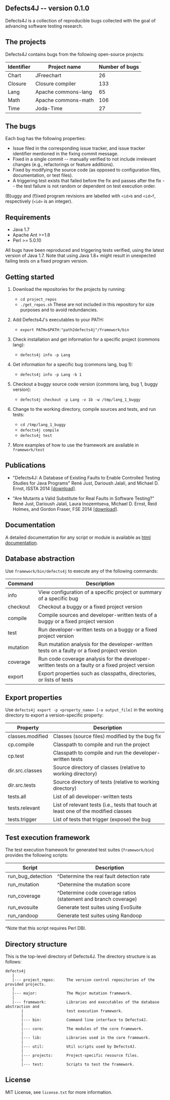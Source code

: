 Defects4J -- version 0.1.0
----------------
Defects4J is a collection of reproducible bugs collected with the goal of
advancing software testing research.

The projects
---------------
Defects4J contains bugs from the following open-source projects:

| Identifier | Project name         | Number of bugs |
|------------|----------------------|----------------|
| Chart      | JFreechart           |  26            |
| Closure    | Closure compiler     | 133            |
| Lang       | Apache commons-lang  |  65            |
| Math       | Apache commons-math  | 106            |
| Time       | Joda-Time            |  27            |

The bugs
---------------
Each bug has the following properties:

- Issue filed in the corresponding issue tracker, and issue tracker identifier
  mentioned in the fixing commit message.
- Fixed in a single commit -- manually verified to not include irrelevant
  changes (e.g., refactorings or feature additions).
- Fixed by modifying the source code (as opposed to configuration files,
  documentation, or test files).
- A triggering test exists that failed before the fix and passes after the fix
  -- the test failure is not random or dependent on test execution order.

(B)uggy and (f)ixed program revisions are labelled with `<id>b` and `<id>f`,
respectively (`<id>` is an integer).

Requirements
----------------
 - Java 1.7
 - Apache Ant >=1.8
 - Perl >= 5.0.10

All bugs have been reproduced and triggering tests verified, using the latest
version of Java 1.7.
Note that using Java 1.8+ might result in unexpected failing tests on a fixed
program version.

Getting started
----------------
1. Download the repositories for the projects by running:
    - `cd project_repos`
    - `./get_repos.sh`
   These are not included in this repository for size purposes and to avoid
   redundancies.

2. Add Defects4J's executables to your PATH:
    - `export PATH=$PATH:"path2defects4j"/framework/bin`

3. Check installation and get information for a specific project (commons lang):
    - `defects4j info -p Lang`

4. Get information for a specific bug (commons lang, bug 1):
    - `defects4j info -p Lang -b 1`

5. Checkout a buggy source code version (commons lang, bug 1, buggy version):
    - `defects4j checkout -p Lang -v 1b -w /tmp/lang_1_buggy`

6. Change to the working directory, compile sources and tests, and run tests:
    - `cd /tmp/lang_1_buggy`
    - `defects4j compile`
    - `defects4j test`

7. More examples of how to use the framework are available in `framework/test`

Publications
------------------
* "Defects4J: A Database of Existing Faults to Enable Controlled Testing Studies for Java Programs"
    René Just, Darioush Jalali, and Michael D. Ernst,
    ISSTA 2014 [[download]][issta14].

* "Are Mutants a Valid Substitute for Real Faults in Software Testing?"
    René Just, Darioush Jalali, Laura Inozemtseva, Michael D. Ernst, Reid Holmes, and Gordon Fraser,
    FSE 2014 [[download]][fse14].

[issta14]: http://homes.cs.washington.edu/~rjust/publ/defects4j_issta_2014.pdf
[fse14]: http://homes.cs.washington.edu/~rjust/publ/mutants_real_faults_fse_2014.pdf

Documentation
--------------------
A detailed documentation for any script or module is available as
[html documentation][htmldocs].

[htmldocs]: http://homes.cs.washington.edu/~rjust/defects4j/html_doc/index.html

Database abstraction
-----------------------
Use `framework/bin/defects4j` to execute any of the following commands:

| Command        | Description                                                                                       |
|----------------|---------------------------------------------------------------------------------------------------|
| info           | View configuration of a specific project or summary of a specific bug                             |
| checkout       | Checkout a buggy or a fixed project version                                                       |
| compile        | Compile sources and developer-written tests of a buggy or a fixed project version                 |
| test           | Run developer-written tests on a buggy or a fixed project version                                 |
| mutation       | Run mutation analysis for the developer-written tests on a faulty or a fixed project version      |
| coverage       | Run code coverage analysis for the developer-written tests on a faulty or a fixed project version |
| export         | Export properties such as classpaths, directories, or lists of tests                              |


Export properties
--------------------
Use `defects4j export -p <property_name> [-o output_file]` in the working
directory to export a version-specific property:

| Property         | Description                                                                         |
|------------------|-------------------------------------------------------------------------------------|
| classes.modified | Classes (source files) modified by the bug fix                                      |
| cp.compile       | Classpath to compile and run the project                                            |
| cp.test          | Classpath to compile and run the developer-written tests                            |
| dir.src.classes  | Source directory of classes (relative to working directory)                         |
| dir.src.tests    | Source directory of tests (relative to working directory)                           |
| tests.all        | List of all developer-written tests                                                 |
| tests.relevant   | List of relevant tests (i.e., tests that touch at least one of the modified classes |
| tests.trigger    | List of tests that trigger (expose) the bug                                         |

Test execution framework
--------------------------
The test execution framework for generated test suites (`framework/bin`)
provides the following scripts:

| Script            | Description                                                     |
|-------------------|-----------------------------------------------------------------|
| run_bug_detection | ^Determine the real fault detection rate                        |
| run_mutation      | ^Determine the mutation score                                   |
| run_coverage      | ^Determine code coverage ratios (statement and branch coverage) |
| run_evosuite      | Generate test suites using EvoSuite                             |
| run_randoop       | Generate test suites using Randoop                              |
^Note that this script requires Perl DBI.

Directory structure
----------------------
This is the top-level directory of Defects4J.
The directory structure is as follows:

    defects4j
       |
       |--- project_repos:     The version control repositories of the provided projects.
       |
       |--- major:             The Major mutation framework.
       |
       |--- framework:         Libraries and executables of the database abstraction and
           |                   test execution framework.
           |
           |--- bin:           Command line interface to Defects4J.
           |
           |--- core:          The modules of the core framework.
           |
           |--- lib:           Libraries used in the core framework.
           |
           |--- util:          Util scripts used by Defects4J.
           |
           |--- projects:      Project-specific resource files.
           |
           |--- test:          Scripts to test the framework.

License
---------
MIT License, see `license.txt` for more information.

